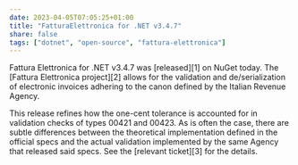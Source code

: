```yaml
---
date: 2023-04-05T07:05:25+01:00
title: "FatturaElettronica for .NET v3.4.7"
share: false
tags: ["dotnet", "open-source", "fattura-elettronica"]
---
```

Fattura Elettronica for .NET v3.4.7 was [released][1] on NuGet today. The [Fattura Elettronica project][2] allows for
the validation and de/serialization of electronic invoices adhering to the canon defined by the Italian Revenue Agency.

This release refines how the one-cent tolerance is accounted for in validation checks of types 00421 and 00423. As is
often the case, there are subtle differences between the theoretical implementation defined in the official specs and
the actual validation implemented by the same Agency that released said specs. See the [relevant ticket][3] for the
details.

